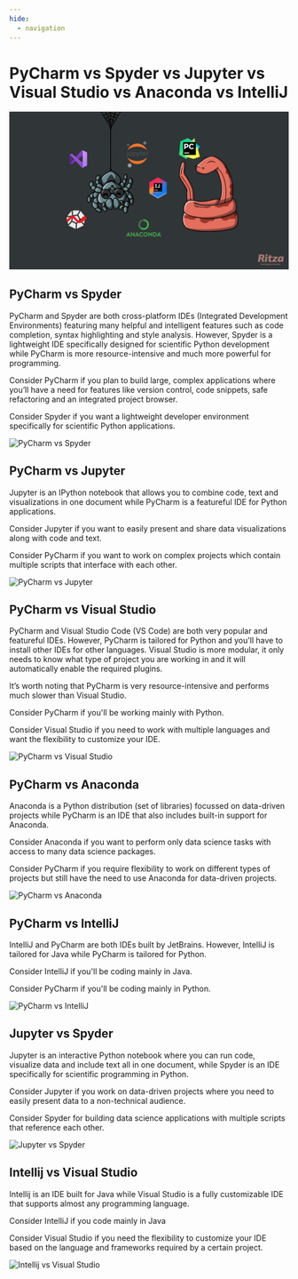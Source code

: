 ```yaml
---
hide:
  - navigation
---
```


# PyCharm vs Spyder vs Jupyter vs Visual Studio vs Anaconda vs IntelliJ 

![](./assets/jupyter-vs/pycharm-vs-jupyter-vs-spyder-vs-anaconda.jpg)

## PyCharm vs Spyder

PyCharm and Spyder are both cross-platform IDEs (Integrated Development Environments) featuring many helpful and intelligent features such as code completion, syntax highlighting and style analysis. However, Spyder is a lightweight IDE specifically designed for scientific Python development while PyCharm is more resource-intensive and much more powerful for programming.

Consider PyCharm if you plan to build large, complex applications where you’ll have a need for features like version control, code snippets, safe refactoring and an integrated project browser.

Consider Spyder if you want a lightweight developer environment specifically for scientific Python applications.

![PyCharm vs Spyder](https://i.ritzastatic.com/Ritza-Comparisons/PyCharm-vs/pycharm-vs-spyder.png)

## PyCharm vs Jupyter

Jupyter is an IPython notebook that allows you to combine code, text and visualizations in one document while PyCharm is a featureful IDE for Python applications.

Consider Jupyter if you want to easily present and share data visualizations along with code and text.

Consider PyCharm if you want to work on complex projects which contain multiple scripts that interface with each other.

![PyCharm vs Jupyter](https://i.ritzastatic.com/Ritza-Comparisons/PyCharm-vs/jupyter-vs-pycharm.png)

## PyCharm vs Visual Studio

PyCharm and Visual Studio Code (VS Code) are both very popular and featureful IDEs. However, PyCharm is tailored for Python and you'll have to install other IDEs for other languages. Visual Studio is more modular, it only needs to know what type of project you are working in and it will automatically enable the required plugins.

It’s worth noting that PyCharm is very resource-intensive and performs much slower than Visual Studio.

Consider PyCharm if you'll be working mainly with Python.

Consider Visual Studio if you need to work with multiple languages and want the flexibility to customize your IDE.

![PyCharm vs Visual Studio](https://i.ritzastatic.com/Ritza-Comparisons/PyCharm-vs/pycharm-vs-vscode.png)

## PyCharm vs Anaconda

Anaconda is a Python distribution (set of libraries) focussed on data-driven projects while PyCharm is an IDE that also includes built-in support for Anaconda.

Consider Anaconda if you want to perform only data science tasks with access to many data science packages.

Consider PyCharm if you require flexibility to work on different types of projects but still have the need to use Anaconda for data-driven projects.

![PyCharm vs Anaconda](https://i.ritzastatic.com/Ritza-Comparisons/PyCharm-vs/anaconda-vs-pycharm.png)

##  PyCharm vs IntelliJ

IntelliJ and PyCharm are both IDEs built by JetBrains. However, IntelliJ is tailored for Java while PyCharm is tailored for Python.

Consider IntelliJ if you'll be coding mainly in Java.

Consider PyCharm if you'll be coding mainly in Python.

![PyCharm vs IntelliJ](https://i.ritzastatic.com/Ritza-Comparisons/PyCharm-vs/intellij-vs-pycharm.png)

## Jupyter vs Spyder

Jupyter is an interactive Python notebook where you can run code, visualize data and include text all in one document, while Spyder is an IDE specifically for scientific programming in Python.

Consider Jupyter if you work on data-driven projects where you need to easily present data to a non-technical audience.

Consider Spyder for building data science applications with multiple scripts that reference each other.

![Jupyter vs Spyder](https://i.ritzastatic.com/Ritza-Comparisons/PyCharm-vs/jupyter-vs-spyder.png)

## Intellij vs Visual Studio

Intellij is an IDE built for Java while Visual Studio is a fully customizable IDE that supports almost any programming language. 

Consider IntelliJ if you code mainly in Java

Consider Visual Studio if you need the flexibility to customize your IDE based on the language and frameworks required by a certain project. 

![Intellij vs Visual Studio](https://i.ritzastatic.com/Ritza-Comparisons/PyCharm-vs/intellij-vs-vscode.png)
